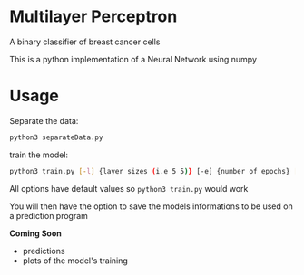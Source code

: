 Multilayer Perceptron
==========================
A binary classifier of breast cancer cells

This is a python implementation of a Neural Network using numpy

Usage
===========================

Separate the data:
```bash
python3 separateData.py
```

train the model:
```bash
python3 train.py [-l] {layer sizes (i.e 5 5)} [-e] {number of epochs} [-f] {activation function (sigmoid or tanh)} [-r] {learning rate (float usually beetween 0 and 1)} [-b] {batch size} [-s] {random seed}
```
All options have default values so `python3 train.py` would work

You will then have the option to save the models informations to be used on a prediction program

**Coming Soon**
- predictions
- plots of the model's training
